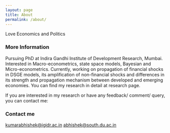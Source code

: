 ```yaml
---
layout: page
title: About
permalink: /about/
---
```

Love Economics and Politics

### More Information

Pursuing PhD at Indira Gandhi Institute of Development Research, Mumbai.  Interested in Macro-econometrics, state space models, Bayesian and Micro-econometrics. Currently, working on propagation of financial shocks in DSGE models, its amplification of non-financial shocks and differences in its strength and propagation mechanism between developed and emerging economies. You can find my research in detail at research page. 

If you are interested in my research or have any feedback/ comment/ query, you can contact me:



### Contact me

[kumarabhishek@igidr.ac.in](kumarabhishek@igidr.ac.in)
[abhishek@south.du.ac.in](abhishek@south.du.ac.in)
